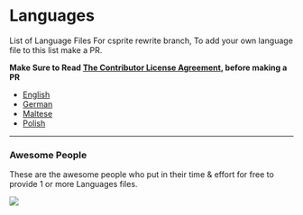 # Languages
List of Language Files For csprite rewrite branch, To add your own language file to this list make a PR.

**Make Sure to Read [The Contributor License Agreement](https://github.com/csprite/.github/blob/master/CLA.md), before making a PR**

- [English](./english.json?raw=true)
- [German](./german.json?raw=true)
- [Maltese](./maltese.json?raw=true)
- [Polish](./polish.json?raw=true)

---
### Awesome People
These are the awesome people who put in their time & effort for free to provide 1 or more Languages files.

<a href="https://github.com/csprite/languages/graphs/contributors">
  <img src="https://contributors-img.firebaseapp.com/image?repo=csprite/languages&max=10000" />
</a>

